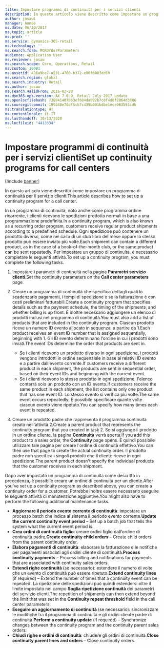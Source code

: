 ```yaml
---
title: Impostare programmi di continuità per i servizi clienti
description: In questo articolo viene descritto come impostare un programma di continuità per il servizio clienti.
author: josaw1
manager: AnnBe
ms.date: 06/20/2017
ms.topic: article
ms.prod: ''
ms.service: dynamics-365-retail
ms.technology: ''
ms.search.form: MCROrderParameters
audience: Application User
ms.reviewer: josaw
ms.search.scope: Core, Operations, Retail
ms.custom: 16081
ms.assetid: 426a9be7-a931-4780-b372-e06f6083dd60
ms.search.region: global
ms.search.industry: Retail
ms.author: josaw
ms.search.validFrom: 2016-02-28
ms.dyn365.ops.version: AX 7.0.0, Retail July 2017 update
ms.openlocfilehash: 738841407b63ef604da092b7c8f4d0f2064d3886
ms.sourcegitcommit: 199848e78df5cb7c439b001bdbe1ece963593cdb
ms.translationtype: HT
ms.contentlocale: it-IT
ms.lasthandoff: 10/13/2020
ms.locfileid: "4413334"
---
```

# <a name="set-up-continuity-programs-for-call-centers"></a><span data-ttu-id="1b2d1-103">Impostare programmi di continuità per i servizi clienti</span><span class="sxs-lookup"><span data-stu-id="1b2d1-103">Set up continuity programs for call centers</span></span>

[!include [banner](includes/banner.md)]

<span data-ttu-id="1b2d1-104">In questo articolo viene descritto come impostare un programma di continuità per il servizio clienti.</span><span class="sxs-lookup"><span data-stu-id="1b2d1-104">This article describes how to set up a continuity program for a call center.</span></span>

<span data-ttu-id="1b2d1-105">In un programma di continuità, noto anche come programma ordine ricorrente, i clienti ricevono le spedizioni prodotto normali in base a una programmazione predefinita.</span><span class="sxs-lookup"><span data-stu-id="1b2d1-105">In a continuity program, which is also known as a recurring order program, customers receive regular product shipments according to a predefined schedule.</span></span> <span data-ttu-id="1b2d1-106">Ogni spedizione può contenere un prodotto diverso, come nel caso di un club libro del mese oppure lo stesso prodotto può essere inviato più volte.</span><span class="sxs-lookup"><span data-stu-id="1b2d1-106">Each shipment can contain a different product, as in the case of a book-of-the-month club, or the same product can be sent repeatedly.</span></span> <span data-ttu-id="1b2d1-107">Per impostare un gruppo di continuità, è necessario completare le seguenti attività.</span><span class="sxs-lookup"><span data-stu-id="1b2d1-107">To set up a continuity program, you must complete the following tasks.</span></span>

1. <span data-ttu-id="1b2d1-108">Impostare i parametri di continuità nella pagina **Parametri servizio clienti**.</span><span class="sxs-lookup"><span data-stu-id="1b2d1-108">Set the continuity parameters on the **Call center parameters** page.</span></span>
2. <span data-ttu-id="1b2d1-109">Creare un programma di continuità che specifica dettagli quali lo scadenzario pagamenti, i tempi di spedizione e se la fatturazione è con costi preliminari fatturabili.</span><span class="sxs-lookup"><span data-stu-id="1b2d1-109">Create a continuity program that specifies details such as the payment schedule, the timing of the shipments, and whether billing is up front.</span></span> <span data-ttu-id="1b2d1-110">È inoltre necessario aggiungere un elenco di prodotti inclusi nel programma di continuità.</span><span class="sxs-lookup"><span data-stu-id="1b2d1-110">You must also add a list of products that are included in the continuity program.</span></span> <span data-ttu-id="1b2d1-111">Ciascun prodotto riceve un numero ID evento allocato in sequenza, a partire da 1.</span><span class="sxs-lookup"><span data-stu-id="1b2d1-111">Each product receives an event ID number that is assigned sequentially, beginning with 1.</span></span> <span data-ttu-id="1b2d1-112">Gli ID evento determinano l'ordine in cui i prodotti sono inviati.</span><span class="sxs-lookup"><span data-stu-id="1b2d1-112">The event IDs determine the order that products are sent in.</span></span>

    - <span data-ttu-id="1b2d1-113">Se i clienti ricevono un prodotto diverso in ogni spedizione, i prodotti vengono introdotti in ordine sequenziale in base ai relativi ID evento e a partire dall'evento corrente.</span><span class="sxs-lookup"><span data-stu-id="1b2d1-113">If customers receive a different product in each shipment, the products are sent in sequential order, based on their event IDs and beginning with the current event.</span></span>
    - <span data-ttu-id="1b2d1-114">Se i clienti ricevono lo stesso prodotto in ogni spedizione, l'elenco conterrà solo un prodotto con un ID evento.</span><span class="sxs-lookup"><span data-stu-id="1b2d1-114">If customers receive the same product in each shipment, the list contains only one product that has one event ID.</span></span> <span data-ttu-id="1b2d1-115">Lo stesso evento si verifica più volte.</span><span class="sxs-lookup"><span data-stu-id="1b2d1-115">The same event occurs repeatedly.</span></span> <span data-ttu-id="1b2d1-116">È possibile specificare quante volte ciascun evento viene ripetuto.</span><span class="sxs-lookup"><span data-stu-id="1b2d1-116">You can specify how many times each event is repeated.</span></span>

3. <span data-ttu-id="1b2d1-117">Creare un prodotto padre che rappresenta il programma continuità creato nell'attività 2.</span><span class="sxs-lookup"><span data-stu-id="1b2d1-117">Create a parent product that represents the continuity program that you created in task 2.</span></span> <span data-ttu-id="1b2d1-118">Se si aggiunge il prodotto in un ordine cliente, la pagina **Continuità** verrà aperta.</span><span class="sxs-lookup"><span data-stu-id="1b2d1-118">If you add this product to a sales order, the **Continuity** page opens.</span></span> <span data-ttu-id="1b2d1-119">È quindi possibile utilizzare tale pagina per creare l'ordine di continuità effettivo.</span><span class="sxs-lookup"><span data-stu-id="1b2d1-119">You can then use that page to create the actual continuity order.</span></span> <span data-ttu-id="1b2d1-120">Il prodotto padre non specifica i singoli prodotti che il cliente riceve in ogni spedizione.</span><span class="sxs-lookup"><span data-stu-id="1b2d1-120">The parent product doesn't specify the individual products that the customer receives in each shipment.</span></span>

<span data-ttu-id="1b2d1-121">Dopo aver impostato un programma di continuità come descritto in precedenza, è possibile creare un ordine di continuità per un cliente.</span><span class="sxs-lookup"><span data-stu-id="1b2d1-121">After you've set up a continuity program as described above, you can create a continuity order for a customer.</span></span> <span data-ttu-id="1b2d1-122">Potrebbe inoltre essere necessario eseguire le seguenti attività di manutenzione aggiuntive.</span><span class="sxs-lookup"><span data-stu-id="1b2d1-122">You might also have to perform the following additional maintenance tasks.</span></span>

- <span data-ttu-id="1b2d1-123">**Aggiornare il periodo evento corrente di continuità**: impostare un processo batch che indica al sistema il periodo evento corrente.</span><span class="sxs-lookup"><span data-stu-id="1b2d1-123">**Update the current continuity event period** – Set up a batch job that tells the system what the current event period is.</span></span>
- <span data-ttu-id="1b2d1-124">**Crea ordini di continuità figlio**: creare ordini figlio dall'ordine di continuità padre.</span><span class="sxs-lookup"><span data-stu-id="1b2d1-124">**Create continuity child orders** – Create child orders from the parent continuity order.</span></span>
- <span data-ttu-id="1b2d1-125">**Elabora pagamenti di continuità**: elaborare la fatturazione e le notifiche per pagamenti associati agli ordini cliente di continuità.</span><span class="sxs-lookup"><span data-stu-id="1b2d1-125">**Process continuity payments** – Process billing and notifications for payments that are associated with continuity sales orders.</span></span>
- <span data-ttu-id="1b2d1-126">**Estendi righe continuità** (se necessario): estendere il numero di volte che un evento di continuità può essere ripetuto.</span><span class="sxs-lookup"><span data-stu-id="1b2d1-126">**Extend continuity lines** (if required) – Extend the number of times that a continuity event can be repeated.</span></span> <span data-ttu-id="1b2d1-127">La ripetizione delle spedizioni può quindi estendersi oltre il limite impostato nel campo **Soglia ripetizione continuità** dei parametri del servizio clienti.</span><span class="sxs-lookup"><span data-stu-id="1b2d1-127">The repetition of shipments can then extend beyond the limit that was set in the **Continuity repeat threshold** field in the call center parameters.</span></span>
- <span data-ttu-id="1b2d1-128">**Eseguire un aggiornamento di continuità** (se necessario): sincronizzare le modifiche tra il programma di continuità e gli ordini cliente padre di continuità.</span><span class="sxs-lookup"><span data-stu-id="1b2d1-128">**Perform a continuity update** (if required) – Synchronize changes between the continuity program and the continuity parent sales orders.</span></span>
- <span data-ttu-id="1b2d1-129">**Chiudi righe e ordini di continuità**: chiudere gli ordini di continuità.</span><span class="sxs-lookup"><span data-stu-id="1b2d1-129">**Close continuity parent lines and orders** – Close continuity orders.</span></span>
